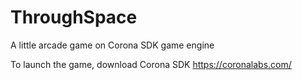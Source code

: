 # ThroughSpace
A little arcade game on Corona SDK game engine

To launch the game, download Corona SDK https://coronalabs.com/
